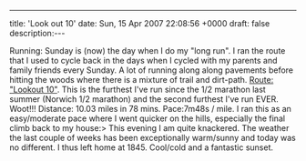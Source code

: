---
title: 'Look out 10'
date: Sun, 15 Apr 2007 22:08:56 +0000
draft: false
description:---

Running: Sunday is (now) the day when I do my "long run". I ran the route that I used to cycle back in the days when I cycled with my parents and family friends every Sunday. A lot of running along along pavements before hitting the woods where there is a mixture of trail and dirt-path. [Route: "Lookout 10"](http://www.gmap-pedometer.com/?r=861534). This is the furthest I've run since the 1/2 marathon last summer (Norwich 1/2 marathon) and the second furthest I've run EVER. Woot!!! Distance: 10.03 miles in 78 mins. Pace:7m48s / mile. I ran this as an easy/moderate pace where I went quicker on the hills, especially the final climb back to my house:> This evening I am quite knackered. The weather the last couple of weeks has been exceptionally warm/sunny and today was no different. I thus left home at 1845. Cool/cold and a fantastic sunset.